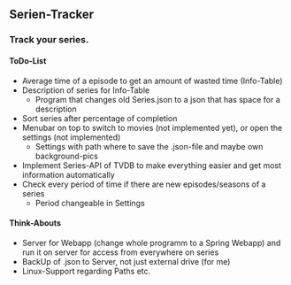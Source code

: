 ## Serien-Tracker

### Track your series.

#### ToDo-List

* Average time of a episode to get an amount of wasted time (Info-Table)
* Description of series for Info-Table
    * Program that changes old Series.json to a json that has space for a description
* Sort series after percentage of completion
* Menubar on top to switch to movies (not implemented yet), or open the settings (not implemented)
    * Settings with path where to save the .json-file and maybe own background-pics
* Implement Series-API of TVDB to make everything easier and get most information automatically
* Check every period of time if there are new episodes/seasons of a series
    * Period changeable in Settings

#### Think-Abouts

* Server for Webapp (change whole programm to a Spring Webapp) and run it on server for access from everywhere on series
* BackUp of .json to Server, not just external drive (for me)
* Linux-Support regarding Paths etc.
